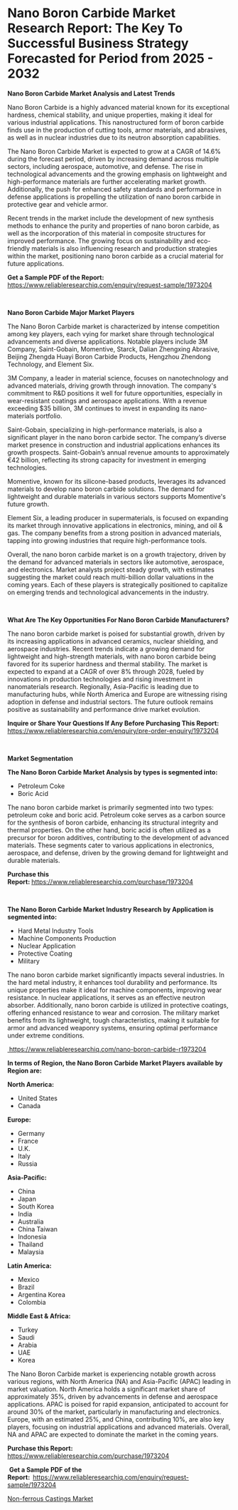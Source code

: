 <p><h1>Nano Boron Carbide Market Research Report: The Key To Successful Business Strategy Forecasted for Period from 2025 - 2032</h1></p><p><strong>Nano Boron Carbide Market Analysis and Latest Trends</strong></p>
<p><p>Nano Boron Carbide is a highly advanced material known for its exceptional hardness, chemical stability, and unique properties, making it ideal for various industrial applications. This nanostructured form of boron carbide finds use in the production of cutting tools, armor materials, and abrasives, as well as in nuclear industries due to its neutron absorption capabilities.</p><p>The Nano Boron Carbide Market is expected to grow at a CAGR of 14.6% during the forecast period, driven by increasing demand across multiple sectors, including aerospace, automotive, and defense. The rise in technological advancements and the growing emphasis on lightweight and high-performance materials are further accelerating market growth. Additionally, the push for enhanced safety standards and performance in defense applications is propelling the utilization of nano boron carbide in protective gear and vehicle armor.</p><p>Recent trends in the market include the development of new synthesis methods to enhance the purity and properties of nano boron carbide, as well as the incorporation of this material in composite structures for improved performance. The growing focus on sustainability and eco-friendly materials is also influencing research and production strategies within the market, positioning nano boron carbide as a crucial material for future applications.</p></p>
<p><strong>Get a Sample PDF of the Report:&nbsp;</strong> <a href="https://www.reliableresearchiq.com/enquiry/request-sample/1973204?utm_campaign=2251&utm_medium=2&utm_source=Github&utm_content=ia&utm_term=04022025&utm_id=nano-boron-carbide">https://www.reliableresearchiq.com/enquiry/request-sample/1973204</a></p>
<p>&nbsp;</p>
<p><strong>Nano Boron Carbide Major Market Players</strong></p>
<p><p>The Nano Boron Carbide market is characterized by intense competition among key players, each vying for market share through technological advancements and diverse applications. Notable players include 3M Company, Saint-Gobain, Momentive, Starck, Dalian Zhengxing Abrasive, Beijing Zhengda Huayi Boron Carbide Products, Hengzhou Zhendong Technology, and Element Six.</p><p>3M Company, a leader in material science, focuses on nanotechnology and advanced materials, driving growth through innovation. The company's commitment to R&D positions it well for future opportunities, especially in wear-resistant coatings and aerospace applications. With a revenue exceeding $35 billion, 3M continues to invest in expanding its nano-materials portfolio.</p><p>Saint-Gobain, specializing in high-performance materials, is also a significant player in the nano boron carbide sector. The company’s diverse market presence in construction and industrial applications enhances its growth prospects. Saint-Gobain’s annual revenue amounts to approximately €42 billion, reflecting its strong capacity for investment in emerging technologies.</p><p>Momentive, known for its silicone-based products, leverages its advanced materials to develop nano boron carbide solutions. The demand for lightweight and durable materials in various sectors supports Momentive's future growth. </p><p>Element Six, a leading producer in supermaterials, is focused on expanding its market through innovative applications in electronics, mining, and oil & gas. The company benefits from a strong position in advanced materials, tapping into growing industries that require high-performance tools.</p><p>Overall, the nano boron carbide market is on a growth trajectory, driven by the demand for advanced materials in sectors like automotive, aerospace, and electronics. Market analysts project steady growth, with estimates suggesting the market could reach multi-billion dollar valuations in the coming years. Each of these players is strategically positioned to capitalize on emerging trends and technological advancements in the industry.</p></p>
<p>&nbsp;</p>
<p><strong>What Are The Key Opportunities For Nano Boron Carbide Manufacturers?</strong></p>
<p><p>The nano boron carbide market is poised for substantial growth, driven by its increasing applications in advanced ceramics, nuclear shielding, and aerospace industries. Recent trends indicate a growing demand for lightweight and high-strength materials, with nano boron carbide being favored for its superior hardness and thermal stability. The market is expected to expand at a CAGR of over 8% through 2028, fueled by innovations in production technologies and rising investment in nanomaterials research. Regionally, Asia-Pacific is leading due to manufacturing hubs, while North America and Europe are witnessing rising adoption in defense and industrial sectors. The future outlook remains positive as sustainability and performance drive market evolution.</p></p>
<p><strong>Inquire or Share Your Questions If Any Before Purchasing This Report:</strong> <a href="https://www.reliableresearchiq.com/enquiry/pre-order-enquiry/1973204?utm_campaign=2251&utm_medium=2&utm_source=Github&utm_content=ia&utm_term=04022025&utm_id=nano-boron-carbide">https://www.reliableresearchiq.com/enquiry/pre-order-enquiry/1973204</a></p>
<p>&nbsp;</p>
<p><strong>Market Segmentation</strong></p>
<p><strong>The Nano Boron Carbide Market Analysis by types is segmented into:</strong></p>
<p><ul><li>Petroleum Coke</li><li>Boric Acid</li></ul></p>
<p><p>The nano boron carbide market is primarily segmented into two types: petroleum coke and boric acid. Petroleum coke serves as a carbon source for the synthesis of boron carbide, enhancing its structural integrity and thermal properties. On the other hand, boric acid is often utilized as a precursor for boron additives, contributing to the development of advanced materials. These segments cater to various applications in electronics, aerospace, and defense, driven by the growing demand for lightweight and durable materials.</p></p>
<p><strong>Purchase this Report:&nbsp;</strong><a href="https://www.reliableresearchiq.com/purchase/1973204?utm_campaign=2251&utm_medium=2&utm_source=Github&utm_content=ia&utm_term=04022025&utm_id=nano-boron-carbide">https://www.reliableresearchiq.com/purchase/1973204</a></p>
<p>&nbsp;</p>
<p><strong>The Nano Boron Carbide Market Industry Research by Application is segmented into:</strong></p>
<p><ul><li>Hard Metal Industry Tools</li><li>Machine Components Production</li><li>Nuclear Application</li><li>Protective Coating</li><li>Military</li></ul></p>
<p><p>The nano boron carbide market significantly impacts several industries. In the hard metal industry, it enhances tool durability and performance. Its unique properties make it ideal for machine components, improving wear resistance. In nuclear applications, it serves as an effective neutron absorber. Additionally, nano boron carbide is utilized in protective coatings, offering enhanced resistance to wear and corrosion. The military market benefits from its lightweight, tough characteristics, making it suitable for armor and advanced weaponry systems, ensuring optimal performance under extreme conditions.</p></p>
<p><a href="https://www.reliableresearchiq.com/nano-boron-carbide-r1973204?utm_campaign=2251&utm_medium=2&utm_source=Github&utm_content=ia&utm_term=04022025&utm_id=nano-boron-carbide">&nbsp;https://www.reliableresearchiq.com/nano-boron-carbide-r1973204</a></p>
<p><strong>In terms of Region, the Nano Boron Carbide Market Players available by Region are:</strong></p>
<p>
    <p> <strong> North America: </strong>
        <ul>
            <li>United States</li>
            <li>Canada</li>
        </ul>
        </p> 
    <p> <strong> Europe: </strong>
        <ul>
            <li>Germany</li>
            <li>France</li>
            <li>U.K.</li>
            <li>Italy</li>
            <li>Russia</li>
        </ul>
        </p> 
    <p> <strong> Asia-Pacific: </strong>
        <ul>
            <li>China</li>
            <li>Japan</li>
            <li>South Korea</li>
            <li>India</li>
            <li>Australia</li>
            <li>China Taiwan</li>
            <li>Indonesia</li>
            <li>Thailand</li>
            <li>Malaysia</li>
        </ul>
        </p> 
    <p> <strong> Latin America: </strong>
        <ul>
            <li>Mexico</li>
            <li>Brazil</li>
            <li>Argentina Korea</li>
            <li>Colombia</li>
        </ul>
        </p> 
    <p> <strong> Middle East & Africa: </strong>
        <ul>
            <li>Turkey</li>
            <li>Saudi</li>
            <li>Arabia</li>
            <li>UAE</li>
            <li>Korea</li>
        </ul>
    </p>
    </p>
<p><p>The Nano Boron Carbide market is experiencing notable growth across various regions, with North America (NA) and Asia-Pacific (APAC) leading in market valuation. North America holds a significant market share of approximately 35%, driven by advancements in defense and aerospace applications. APAC is poised for rapid expansion, anticipated to account for around 30% of the market, particularly in manufacturing and electronics. Europe, with an estimated 25%, and China, contributing 10%, are also key players, focusing on industrial applications and advanced materials. Overall, NA and APAC are expected to dominate the market in the coming years.</p></p>
<p><strong>Purchase this Report: </strong><a href="https://www.reliableresearchiq.com/purchase/1973204?utm_campaign=2251&utm_medium=2&utm_source=Github&utm_content=ia&utm_term=04022025&utm_id=nano-boron-carbide">https://www.reliableresearchiq.com/purchase/1973204</a></p>
<p>&nbsp;<strong>Get a Sample PDF of the Report:&nbsp;&nbsp;</strong><a href="https://www.reliableresearchiq.com/enquiry/request-sample/1973204?utm_campaign=2251&utm_medium=2&utm_source=Github&utm_content=ia&utm_term=04022025&utm_id=nano-boron-carbide">https://www.reliableresearchiq.com/enquiry/request-sample/1973204</a></p>
<p><strong></strong></p>
<p><p><a href="https://github.com/AngelaWalsh696/Market-Research-Report-List-1/blob/main/non-ferrous-castings-market.md?utm_campaign=2251&utm_medium=2&utm_source=Github&utm_content=ia&utm_term=04022025&utm_id=nano-boron-carbide">Non-ferrous Castings Market</a></p></p>